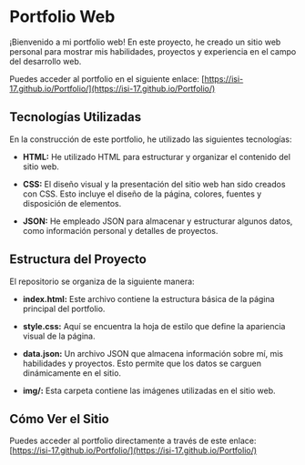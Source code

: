 # Portfolio Web

¡Bienvenido a mi portfolio web! En este proyecto, he creado un sitio web personal para mostrar mis habilidades, proyectos y experiencia en el campo del desarrollo web. 

Puedes acceder al portfolio en el siguiente enlace: [https://isi-17.github.io/Portfolio/](https://isi-17.github.io/Portfolio/)

## Tecnologías Utilizadas

En la construcción de este portfolio, he utilizado las siguientes tecnologías:

- **HTML:** He utilizado HTML para estructurar y organizar el contenido del sitio web.

- **CSS:** El diseño visual y la presentación del sitio web han sido creados con CSS. Esto incluye el diseño de la página, colores, fuentes y disposición de elementos.

- **JSON:** He empleado JSON para almacenar y estructurar algunos datos, como información personal y detalles de proyectos.

## Estructura del Proyecto

El repositorio se organiza de la siguiente manera:

- **index.html:** Este archivo contiene la estructura básica de la página principal del portfolio.

- **style.css:** Aquí se encuentra la hoja de estilo que define la apariencia visual de la página.

- **data.json:** Un archivo JSON que almacena información sobre mí, mis habilidades y proyectos. Esto permite que los datos se carguen dinámicamente en el sitio.

- **img/:** Esta carpeta contiene las imágenes utilizadas en el sitio web.

## Cómo Ver el Sitio

Puedes acceder al portfolio directamente a través de este enlace: [https://isi-17.github.io/Portfolio/](https://isi-17.github.io/Portfolio/)

